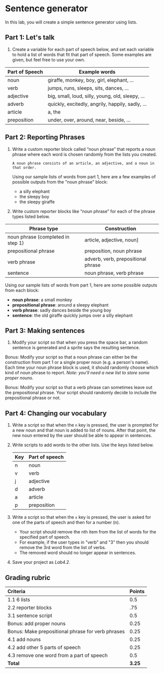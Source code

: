 # Sentence generator

In this lab, you will create a simple sentence generator using lists.

## Part 1: Let's talk

1. Create a variable for each part of speech below, and set each variable to hold a list of words that fit that part of speech.  Some examples are given, but feel free to use your own.

| Part of Speech | Example words                                    |
| -------------- | ------------------------------------------------ |
| noun           | giraffe, monkey, boy, girl, elephant, ...        |
| verb           | jumps, runs, sleeps, sits, dances, ...           |
| adjective      | big, small, loud, silly, young, old, sleepy, ... |
| adverb         | quickly, excitedly, angrily, happily, sadly, ... |
| article        | a, the                                           |
| preposition    | under, over, around, near, beside, ...           |

## Part 2: Reporting Phrases

1. Write a custom reporter block called “noun phrase” that reports a noun phrase where each word is chosen randomly from the lists you created.

    ```A noun phrase consists of an article, an adjective, and a noun in that order.```
    
    Using our sample lists of words from part 1, here are a few examples of possible outputs from the "noun phrase" block:
    * a silly elephant
    * the sleepy boy
    * the sleepy giraffe

2. Write custom reporter blocks like “noun phrase” for each of the phrase types listed below.

| Phrase type | Construction |
|--|--|
|noun phrase (completed in step 1) | article, adjective, noun]
|prepositional phrase  | preposition, noun phrase|
|verb phrase|adverb, verb, prepositional phrase|
|sentence|noun phrase, verb phrase|

Using our sample lists of words from part 1, here are some possible outputs from each block:
* **noun phrase**: a small monkey
* **prepositional phrase**: around a sleepy elephant
* **verb phrase**: sadly dances beside the young boy
* **sentence**: the old giraffe quickly jumps over a silly elephant

## Part 3: Making sentences

1. Modify your script so that when you press the space bar, a random sentence is generated and a sprite says the resulting sentence.

Bonus: Modify your script so that a noun phrase can either be the construction from part 1 or a single proper noun (e.g. a person's name).  Each time your noun phrase block is used, it should randomly choose which kind of noun phrase to report. *Note: you'll need a new list to store some proper nouns.*

Bonus: Modify your script so that a verb phrase can sometimes leave out the prepositional phrase.  Your script should randomly decide to include the prepositional phrase or not.

## Part 4: Changing our vocabulary

1. Write a script so that when the `n` key is pressed, the user is prompted for a new noun and that noun is added to list of nouns.  After that point, the new noun entered by the user should be able to appear in sentences.

2. Write scripts to add words to the other lists.  Use the keys listed below.

    | Key | Part of speech |
    | --- | -------------- |
    | n   | noun           |
    | v   | verb           |
    | j   | adjective      |
    | d   | adverb         |
    | a   | article        |
    | p   | preposition    |

3. Write a script so that when the `x` key is pressed, the user is asked for one of the parts of speech and then for a number (n).  

    * Your script should remove the nth item from the list of words for the specified part of speech.  
    * For example, if the user types in "verb" and "3" then you should remove the 3rd word from the list of verbs.  
    * The removed word should no longer appear in sentences.

4. Save your project as _Lab4.2_.

## Grading rubric

| **Criteria** | **Points** |
| :------ | :-- |
| 1.1 6 lists | 0.5    |
| 2.2 reporter blocks | .75 |
| 3.1 sentence script  | 0.5 |
| Bonus: add proper nouns | 0.25 |
| Bonus: Make prepositional phrase for verb phrases  | 0.25 |
| 4.1 add nouns | 0.25 |
| 4.2 add other 5 parts of speech | 0.25 |
| 4.3 remove one word from a part of speech  | 0.5 |
| **Total**                                      | **3.25** |
